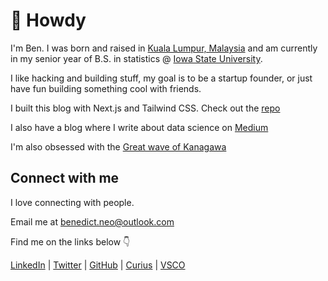 # 👋 Howdy

I'm Ben. I was born and raised in [Kuala Lumpur, Malaysia](https://en.wikipedia.org/wiki/Kuala_Lumpur) and am currently in my senior year of B.S. in statistics @ [Iowa State University](https://www.iastate.edu/).

I like hacking and building stuff, my goal is to be a startup founder, or just have fun building something cool with friends.

I built this blog with Next.js and Tailwind CSS. Check out the [repo](https://github.com/benthecoder/blog)

I also have a blog where I write about data science on [Medium](https://benedictxneo.medium.com/)

I'm also obsessed with the [Great wave of Kanagawa](/wave)

## Connect with me

I love connecting with people.

Email me at benedict.neo@outlook.com

Find me on the links below 👇

[LinkedIn](https://www.linkedin.com/in/benedictneo/) | [Twitter](https://twitter.com/benthecoder1) | [GitHub](https://github.com/benthecoder) | [Curius](https://curius.app/benedict-neo) | [VSCO](https://vsco.co/benxneo/gallery)
